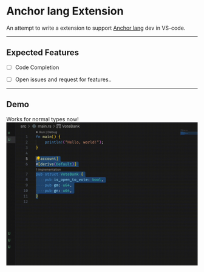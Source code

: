 # Anchor lang Extension

An attempt to write a extension to support [Anchor lang](https://www.anchor-lang.com/) dev in VS-code.

---

## Expected Features
- [ ] Code Completion
- [ ] Open issues and request for features..


---

## Demo

Works for normal types now!
![](./demo/normal-types.gif)
